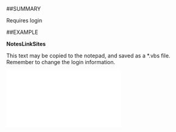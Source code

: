 

##SUMMARY

Requires login


##EXAMPLE

**NotesLinkSites**

This text may be copied to the notepad, and saved as a *.vbs file. Remember to change the login information.

![](../../Examples/vbs/SOSettings.NotesLinkSites.vbs.txt)





